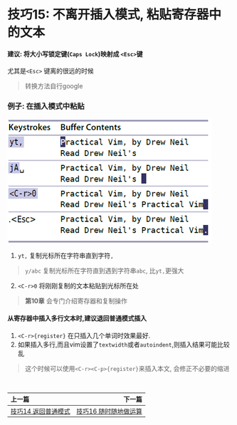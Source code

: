 # 技巧15: 不离开插入模式, 粘贴寄存器中的文本


#### 建议: 将大小写锁定键(`Caps Lock`)映射成 `<Esc>`键

尤其是`<Esc>` 键离的很远的时候
> 转换方法自行google

### 例子: 在插入模式中粘贴

![tip15](../../images/tip15.png)  

1. `yt,` 复制光标所在字符串直到字符`,`
> `y/abc` 复制光标所在字符直到遇到字符串`abc`, 比`yt,`更强大

2. `<C-r>0` 将刚刚复制的文本粘贴到光标所在处
> **第10章** 会专门介绍寄存器和复制操作

#### 从寄存器中插入多行文本时,建议退回普通模式插入

1. `<C-r>{register}` 在只插入几个单词时效果最好.
2. 如果插入多行,而且vim设置了`textwidth`或者`autoindent`,则插入结果可能比较乱

> 这个时候可以使用`<C-r><C-p>{register}`来插入本文, 会修正不必要的缩进

<br>  

|上一篇|下一篇|
|:---|---:|
|[技巧14 返回普通模式](tip14.md)|[技巧16 随时随地做运算](tip16.md)  |


